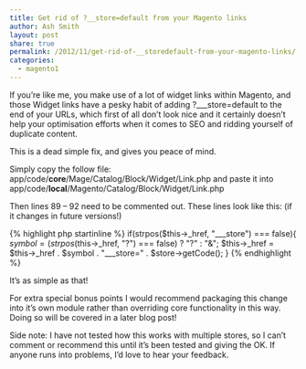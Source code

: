 ```yaml
---
title: Get rid of ?__store=default from your Magento links
author: Ash Smith
layout: post
share: true
permalink: /2012/11/get-rid-of-__storedefault-from-your-magento-links/
categories:
  - magento1
---
```

If you&#8217;re like me, you make use of a lot of widget links within Magento, and those Widget links have a pesky habit of adding ?\___store=default to the end of your URLs, which first of all don&#8217;t look nice and it certainly doesn&#8217;t help your optimisation efforts when it comes to SEO and ridding yourself of duplicate content.

This is a dead simple fix, and gives you peace of mind.

Simply copy the follow file: app/code/**core**/Mage/Catalog/Block/Widget/Link.php and paste it into app/code/**local**/Magento/Catalog/Block/Widget/Link.php

Then lines 89 &#8211; 92 need to be commented out. These lines look like this: (if it changes in future versions!)

{% highlight php startinline %}
if(strpos($this->_href, "___store") === false){
  $symbol = (strpos($this->_href, "?") === false) ? "?" : "&";
  $this->_href = $this-&gt;_href . $symbol . "___store=" . $store->getCode();
}
{% endhighlight %}

It&#8217;s as simple as that!

For extra special bonus points I would recommend packaging this change into it&#8217;s own module rather than overriding core functionality in this way. Doing so will be covered in a later blog post!

Side note: I have not tested how this works with multiple stores, so I can&#8217;t comment or recommend this until it&#8217;s been tested and giving the OK. If anyone runs into problems, I&#8217;d love to hear your feedback.
